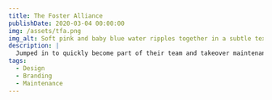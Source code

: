 ```yaml
---
title: The Foster Alliance
publishDate: 2020-03-04 00:00:00
img: /assets/tfa.png
img_alt: Soft pink and baby blue water ripples together in a subtle texture.
description: |
  Jumped in to quickly become part of their team and takeover maintenance and updates for their website. This non-profit does a lot of good and needed a hand implementing a design overhaul they couldn't take on by themselves.
tags:
  - Design
  - Branding
  - Maintenance
---
```


